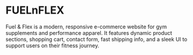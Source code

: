 # FUELnFLEX
Fuel &amp; Flex is a modern, responsive e-commerce website for gym supplements and performance apparel. It features dynamic product sections, shopping cart, contact form, fast shipping info, and a sleek UI to support users on their fitness journey.
